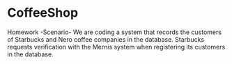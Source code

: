 # CoffeeShop

Homework 
-Scenario-
We are coding a system that records the customers of Starbucks and Nero coffee companies in the database. 
Starbucks requests verification with the Mernis system when registering its customers in the database.
